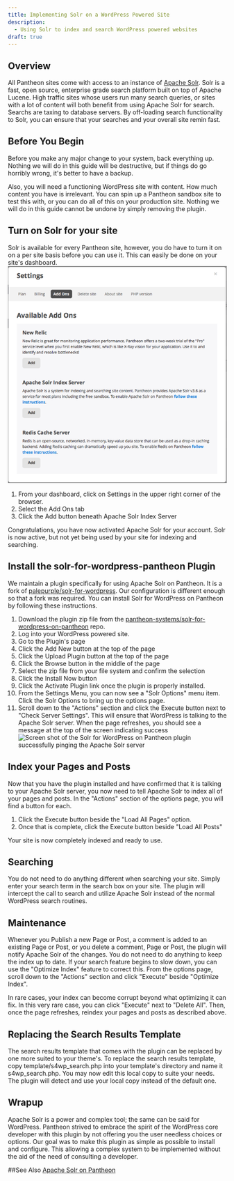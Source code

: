 ```yaml
---
title: Implementing Solr on a WordPress Powered Site
description:
  - Using Solr to index and search WordPress powered websites
draft: true
---
```

## Overview  
All Pantheon sites come with access to an instance of [Apache Solr](http://lucene.apache.org/solr/ "Apache Solr home page"). Solr is a fast, open source, enterprise grade search platform built on top of Apache Lucene. High traffic sites whose users run many search queries, or sites with a lot of content will both benefit from using Apache Solr for search. Searchs are taxing to database servers. By off-loading search functionality to Solr, you can ensure that your searches and your overall site remin fast.


## Before You Begin  
Before you make any major change to your system, back everything up. Nothing we will do in this guide will be destructive, but if things do go horribly wrong, it's better to have  a backup.

Also, you will need a functioning WordPress site with content. How much content you have is irrelevant. You can spin up a Pantheon sandbox site to test this with, or you can do all of this on your production site. Nothing we will do in this guide cannot be undone by simply removing the plugin.

## Turn on Solr for your site
Solr is available for every Pantheon site, however, you do have to turn it on on a per site basis before you can use it. This can easily be done on your site's dashboard.
![Screen shot of the Add Ons tab in the Pantheon dashboard](/source/docs/assets/images/pantheon-dashboard-add-ons.png)

1. From your dashboard, click on Settings in the upper right corner of the browser. 
1. Select the Add Ons tab
1. Click the Add button beneath Apache Solr Index Server

Congratulations, you have now activated Apache Solr for your account. Solr is now active, but not yet being used by your site for indexing and searching.

## Install the solr-for-wordpress-pantheon Plugin
We maintain a plugin specifically for using Apache Solr on Pantheon. It is a fork of [palepurple/solr-for-wordpress](https://github.com/palepurple/solr-for-wordpress "PalePurple's Solr for WordPress repo"). Our configuration is different enough so that a fork was required. You can install Solr for WordPress on Pantheon by following these instructions.

1. Download the plugin zip file from the [pantheon-systems/solr-for-wordpress-on-pantheon]() repo.
1. Log into your WordPress powered site.
1. Go to the Plugin's page
1. Click the Add New button at the top of the page
1. Click the Upload Plugin button at the top of the page
1. Click the Browse button in the  middle of the page
1. Select the zip file from your file system and confirm the selection
1. Click the Install Now button
1. Click the Activate Plugin link once the plugin is properly installed.
1. From the Settings Menu, you can now see a "Solr Options" menu item. Click the Solr Options to bring up the options page.
1. Scroll down to the "Actions" section and click the Execute button next to "Check Server Settings". This will ensure that WordPress is talking to the Apache Solr server. When the page refreshes, you should see a message at the top of the screen indicating success
![Screen shot of the Solr for WordPress on Pantheon plugin successfully pinging the Apache Solr server](/source/docs/assets/images/wordpress-solor-ping-success.png)

## Index your Pages and Posts
Now that you have the plugin installed and have confirmed that it is talking to your Apache Solr server, you now need to tell Apache Solr to index all of your pages and posts. In the "Actions" section of the options page, you will find a button for each. 

1. Click the Execute button beside the "Load All Pages" option.
1. Once that is complete, click the Execute button beside "Load All Posts"

Your site is now completely indexed and ready to use.

## Searching
You do not need to do anything different when searching your site.  Simply enter your search term in the search box on your site. The plugin will intercept the call to search and utilize Apache Solr instead of the normal WordPress search routines.

## Maintenance
Whenever you Publish a new Page or Post, a comment is added to an existing Page or Post, or you delete a comment, Page or Post, the plugin will notify Apache Solr of the changes. You do not need to do anything to keep the index up to date. If your search feature begins to slow down, you can use the "Optimize Index" feature to correct this. From the options page, scroll down to the "Actions" section and click "Execute" beside "Optimize Index".

In rare cases, your index can become corrupt beyond what optimizing it can fix. In this very rare case, you can click "Execute" next to "Delete All". Then, once the page refreshes, reindex your pages and posts as described above. 

## Replacing the Search Results Template
The search results template that comes with the plugin can be replaced by one more suited to your theme's. To replace the search results template, copy template/s4wp_search.php into your template's directory and name it s4wp_search.php. You may now edit this local copy to suite your needs. The plugin will detect and use your local copy instead of the default one. 

## Wrapup
Apache Solr is a power and complex tool; the same can be said for WordPress. Pantheon strived to embrace the spirit of the WordPress core developer with this plugin by not offering you the user needless choices or options. Our goal was to make this plugin as simple as possible to install and configure. This allowing a complex system to be implemented without the aid of the need of consulting a developer. 


##See Also
[Apache Solr on Pantheon](docs/articles/sites/apache-solr/)

